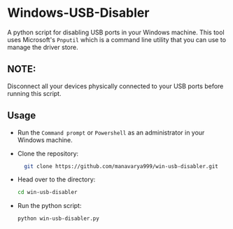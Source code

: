 # Windows-USB-Disabler
A python script for disabling USB ports in your Windows machine. This tool uses Microsoft's `Pnputil` which is a command line utility that you can use to manage the driver store.

## NOTE: 
Disconnect all your devices physically connected to your USB ports before running this script.

## Usage

- Run the `Command prompt` or `Powershell` as an administrator in your Windows machine.

- Clone the repository: 

  ```bash
    git clone https://github.com/manavarya999/win-usb-disabler.git
  ```

- Head over to the directory: 

  ```bash
  cd win-usb-disabler
  ``` 
- Run the python script:

  ```bash
  python win-usb-disabler.py
  ```
